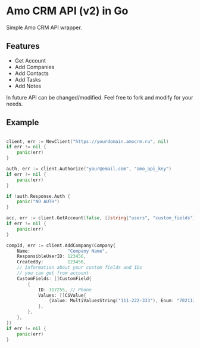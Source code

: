 # Amo CRM API (v2) in Go


Simple Amo CRM API wrapper.

## Features


* Get Account
* Add Companies
* Add Contacts
* Add Tasks
* Add Notes  

In future API can be changed/modified. 
Feel free to fork and modify for your needs. 

## Example

```go

client, err := NewClient("https://yourdomain.amocrm.ru", nil)
if err != nil {
    panic(err)
}

auth, err := client.Authorize("your@email.com", "amo_api_key")
if err != nil {
    panic(err)
}

if !auth.Response.Auth {
    panic("NO AUTH")
}

acc, err := client.GetAccount(false, []string{"users", "custom_fields"})
if err != nil {
    panic(err)
}

compId, err := client.AddCompany(Company{
    Name:              "Company Name",
    ResponsibleUserID: 123456,
    CreatedBy:         123456,
    // Information about your custom fields and IDs 
    // you can get from account
    CustomFields: []CustomField{
        {
            ID: 317255, // Phone
            Values: []CSValue{
                {Value: MultiValuesString("111-222-333"), Enum: "702113"},
            },
        },
    },
})
if err != nil {
    panic(err)
}

```